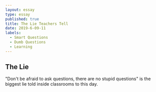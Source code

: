 ```yaml
---
layout: essay
type: essay
published: true
title: The Lie Teachers Tell
date: 2019-6-09-11
labels:
  - Smart Questions
  - Dumb Questions
  - Learning
---
```

## **The Lie**
"Don't be afraid to ask questions, there are no stupid questions" is the biggest lie told inside classrooms to this day.  
